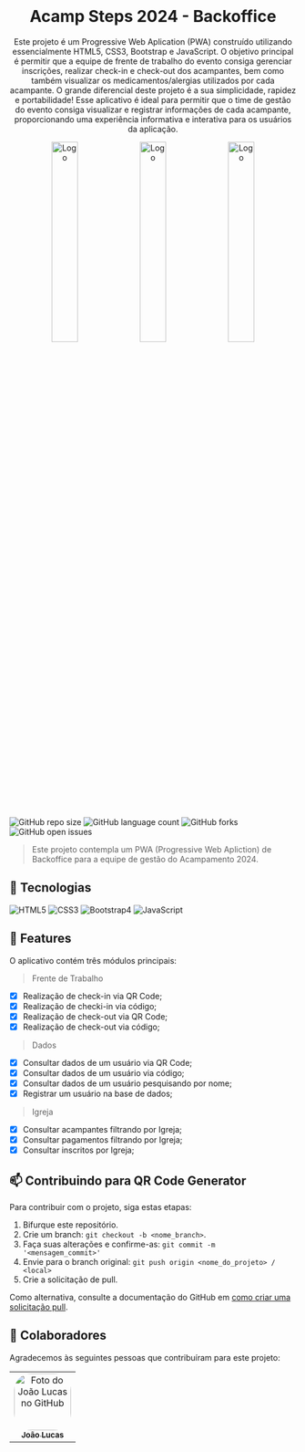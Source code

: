 <br/>
<h1 align="center"> Acamp Steps 2024 - Backoffice</h1>

<p align="center">Este projeto é um Progressive Web Aplication (PWA) construído utilizando essencialmente HTML5, CSS3, Bootstrap e JavaScript. O objetivo principal é permitir que a equipe de frente de trabalho do evento consiga gerenciar inscrições, realizar check-in e check-out dos acampantes, bem como também visualizar os medicamentos/alergias utilizados por cada acampante. O grande diferencial deste projeto é a sua simplicidade, rapidez e portabilidade!
Esse aplicativo é ideal para permitir que o time de gestão do evento consiga visualizar e registrar informações de cada acampante, proporcionando uma experiência informativa e interativa para os usuários da aplicação.</p>

<p align="center">
  <img src="https://github.com/Acamp-Steps-2024/Acamp-Steps-2024/assets/83319546/03371770-a284-478a-84fa-18a4c452be88" alt="Logo" width="30%">
  <img src="https://github.com/Acamp-Steps-2024/Acamp-Steps-2024/assets/83319546/b8f94e5c-de88-430d-9756-359872b7d0bb" alt="Logo" width="30%">
  <img src="https://github.com/Acamp-Steps-2024/Acamp-Steps-2024/assets/83319546/353e3d01-2a3c-42e1-ab1d-25e933d1c9f5" alt="Logo" width="30%">
</p>

![GitHub repo size](https://img.shields.io/github/repo-size/joaolucasp/Acamp2023-Backoffice)
![GitHub language count](https://img.shields.io/github/languages/count/joaolucasp/Acamp2023-Backoffice?style=plastic)
![GitHub forks](https://img.shields.io/github/forks/joaolucasp/Acamp2023-Backoffice)
![GitHub open issues](https://img.shields.io/github/issues/joaolucasp/Acamp2023-Backoffice)



> Este projeto contempla um PWA (Progressive Web Apliction) de Backoffice para a equipe de gestão do Acampamento 2024.

## 🔎 Tecnologias

<img alt="HTML5" src="https://img.shields.io/badge/html5-%23E34F26.svg?&style=for-the-badge&logo=html5&logoColor=white"/> <img alt="CSS3" src="https://img.shields.io/badge/css3-%231572B6.svg?&style=for-the-badge&logo=css3&logoColor=white"/> <img alt="Bootstrap4" src="https://img.shields.io/badge/Bootstrap-563D7C?style=for-the-badge&logo=bootstrap&logoColor=white"/> <img alt="JavaScript" src="https://img.shields.io/badge/javascript-%23323330.svg?&style=for-the-badge&logo=javascript&logoColor=%23F7DF1E"/>

## 📲 Features

O aplicativo contém três módulos principais:

> Frente de Trabalho
- [X] Realização de check-in via QR Code;
- [X] Realização de checki-in via código;
- [X] Realização de check-out via QR Code;
- [X] Realização de check-out via código;

> Dados
- [X] Consultar dados de um usuário via QR Code;
- [X] Consultar dados de um usuário via código;
- [X] Consultar dados de um usuário pesquisando por nome;
- [X] Registrar um usuário na base de dados;

> Igreja
- [X] Consultar acampantes filtrando por Igreja;
- [X] Consultar pagamentos filtrando por Igreja;
- [X] Consultar inscritos por Igreja;

## 📫 Contribuindo para QR Code Generator

Para contribuir com o projeto, siga estas etapas:

1. Bifurque este repositório.
2. Crie um branch: `git checkout -b <nome_branch>`.
3. Faça suas alterações e confirme-as: `git commit -m '<mensagem_commit>'`
4. Envie para o branch original: `git push origin <nome_do_projeto> / <local>`
5. Crie a solicitação de pull.

Como alternativa, consulte a documentação do GitHub em [como criar uma solicitação pull](https://help.github.com/en/github/collaborating-with-issues-and-pull-requests/creating-a-pull-request).

## 🤝 Colaboradores

Agradecemos às seguintes pessoas que contribuíram para este projeto:

<table>
  <tr>
    <td align="center">
      <a href="#">
        <img style="border-radius: 30px;" src="https://avatars.githubusercontent.com/u/83319546?v=4" width="100px;" alt="Foto do João Lucas no GitHub"/><br>
        <sub>
          <b>João Lucas</b>
        </sub>
      </a>
    </td>
  </tr>
</table>
